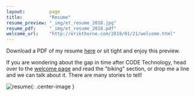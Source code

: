 ```yaml
---
layout:         page
title:          "Resume"
resume_preview: "_img/et_resume_2018.jpg"
resume_pdf:     "_img/et_resume_2018.pdf"
welcome_url:    "http://erikthorne.com/2019/01/21/welcome.html"
---
```

Download a PDF of my resume <a href="{{site.url}}/{{page.resume_pdf}}">here</a>
or sit tight and enjoy this preview.

If you are wondering about the gap in time after CODE Technology, head over to
the [welcome page]({{site.url}}/2019/01/21/welcome.html) and read the "biking"
section, or drop me a line and we can talk about it. There are many stories to
tell!

![resume]({{site.url}}/{{page.resume_preview}}){: .center-image }

